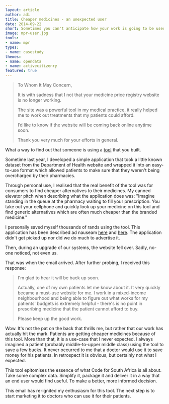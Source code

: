 ```yaml
---
layout: article
author: adi
title: Cheaper medicines - an unexpected user
date: 2014-09-22
short: Sometimes you can't anticipate how your work is going to be used. Here is a story that really motivates me to continue doing what we do.
image: mpr-user.jpg
tools:
- name: mpr
types:
- name: casestudy
themes:
- name: opendata
- name: activecitizenry
featured: true
---
```


> To Whom It May Concern,
> 
> It is with sadness that I not that your medicine price registry website is no longer working.
>
> The site was a powerful tool in my medical practice, it really helped me to work out treatments that my patients could afford.
> 
> I’d like to know if the website will be coming back online anytime soon.
> 
> Thank you very much for your efforts in general.

What a way to find out that someone is using a [tool](http://mpr.code4sa.org) that you built. 

Sometime last year, I developed a simple application that took a little known dataset from the Department of Health website and wrapped it into an easy-to-use format which allowed patients to make sure that they weren't being overcharged by their pharmacies. 

Through personal use, I realised that the real benefit of the tool was for consumers to find cheaper alternatives to their medicines. My canned elevator pitch when describing what the application does was: "Imagine standing in the queue at the pharmacy waiting to fill your prescription. You take out your cellphone and quickly look up your medicine on this tool and find generic alternatives which are often much cheaper than the branded medicine."

I personally saved myself thousands of rands using the tool. This application has been described ad nauseam [here](http://code4sa.org/2013/10/15/comparing-medicine-prices.html) and [here](http://code4sa.org/2014/04/25/generic-medicines-ftw.html). The application didn't get picked up nor did we do much to advertise it.

Then, during an upgrade of our systems, the website fell over. Sadly, no-one noticed, not even us. 

That was when the email arrived. After further probing, I received this response:

> I'm glad to hear it will be back up soon.
>
> Actually, one of my own patients let me know about it.  It very quickly became a must-use website for me.  I work in a mixed-income neighbourhood and being able to figure out what works for my patients' budgets is extremely helpful - there's is no point in prescribing medicine that the patient cannot afford to buy.
>
> Please keep up the good work.

Wow. It's not the pat on the back that thrills me, but rather that our work has actually hit the mark. Patients are getting cheaper medicines because of this tool. More than that, it is a use-case that I never expected. I always imagined a patient (probably middle-to-upper middle class) using the tool to save a few bucks. It never occurred to me that a doctor would use it to save money for his patients. In retrospect it is obvious, but certainly not what I expected.

This tool epitomises the essence of what Code for South Africa is all about. Take some complex data. Simplify it, package it and deliver it in a way that an end user would find useful. To make a better, more informed decision. 

This email has re-ignited my enthusiasm for this tool. The next step is to start marketing it to doctors who can use it for their patients.

